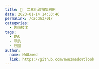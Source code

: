 ```yaml
---
title: 🌳  二氧化碳捕集利用
date: 2023-01-14 14:03:46
permalink: /dacdh3/01/
categories: 
  - 网络技术
tags: 
  - DAC
  - 导航
  - 校园
author: 
  name: NWUzmed
  link: https://github.com/nwuzmedoutlook
---
```


<ClientOnly>
  <Card :cardData="cardData0" :cardListSize=4 carTitlColor="#000" carHoverColor="#000" />
</ClientOnly>

<script>
export default {
  data() {
    return {
      cardData0: [
      {id: "0", cardSrc: "https://cn.globalccsinstitute.com/", cardImgSrc: "https://api.xinac.net/icon/?url=https://cn.globalccsinstitute.com/", cardName: "全球碳捕集与封存研究院", cardContent: "全球领先的碳捕集与封存智库",},
      {cardSrc: "https://navi.co2.press/index.html", cardImgSrc: "https://api.xinac.net/icon/?url=https://navi.co2.press/index.html", cardName: "碳导航", cardContent: "碳行业资源聚合导航网站",},
      {cardSrc: "http://thzx.tanhui360.com/", cardImgSrc: "https://api.xinac.net/icon/?url=http://thzx.tanhui360.com/", cardName: "碳汇新闻", cardContent: "每日更新碳汇新闻",},
      {cardSrc: "http://www.tanjiaoyi.com/", cardImgSrc: "https://api.xinac.net/icon/?url=http://www.tanjiaoyi.com/", cardName: "中国碳交易网", cardContent: "碳排放配额/CCER碳指标交易市场买卖行情价格与碳资产开发管理的行业门户官方网站",},
      {cardSrc: "http://www.cityghg.com/", cardImgSrc: "https://api.xinac.net/icon/?url=http://www.cityghg.com/", cardName: "城市温室气体", cardContent: "致力于发布中国高空间分辨率网格数据（CHRED）和城市温室气体清单数据最新进展，应对气候变化原创理论方法和应用实践，以及中国城市温室气体工作组动态。",},
      {cardSrc: "https://news.un.org/zh/news/topic/climate-change", cardImgSrc: "https://api.xinac.net/icon/?url=https://news.un.org/zh/news/topic/climate-change", cardName: "气候变化", cardContent: "联合国新闻",},
      {cardSrc: "https://unfccc.int/", cardImgSrc: "https://api.xinac.net/icon/?url=https://unfccc.int/", cardName: "UNFCCC", cardContent: "联合国气候变化框架公约",},
      {cardSrc: "https://www.unep.org/zh-hans", cardImgSrc: "https://api.xinac.net/icon/?url=https://www.unep.org/zh-hans", cardName: "UNEP", cardContent: "UN Environment Programme",},
      {cardSrc: "https://www.ipcc.ch/", cardImgSrc: "https://api.xinac.net/icon/?url=https://www.ipcc.ch/", cardName: "IPCC", cardContent: "Intergovernmental Panel on Climate Change",},
      {cardSrc: "https://energyandcleanair.org/zh/frontpage/", cardImgSrc: "https://api.xinac.net/icon/?url=https://energyandcleanair.org/zh/frontpage/", cardName: "能源与清洁空气研究中心", cardContent: "专注于研究空气污染的变化趋势、成因、公众健康影响以及相关解决方案",},
      {cardSrc: "https://public.wmo.int/en", cardImgSrc: "https://api.xinac.net/icon/?url=https://public.wmo.int/en", cardName: "World Meteorological Organization", cardContent: "世界气象组织",},
      {cardSrc: "https://www.climeworks.com/", cardImgSrc: "https://api.xinac.net/icon/?url=https://www.climeworks.com/", cardName: "Climeworks", cardContent: "Climeworks offers a technology to reverse climate change.",},
      {cardSrc: "https://carbonengineering.com/", cardImgSrc: "https://api.xinac.net/icon/?url=https://carbonengineering.com/", cardName: "Carbon Engineering", cardContent: "Direct Air Capture of CO2",},
      {cardSrc: "https://globalthermostat.com/", cardImgSrc: "https://api.xinac.net/icon/?url=https://globalthermostat.com/", cardName: "Global Thermostat", cardContent: "A carbon negative solution",},
      {cardSrc: "https://verdox.com/", cardImgSrc: "https://api.xinac.net/icon/?url=https://verdox.com/", cardName: "Verdox", cardContent: "电动除碳",},
      {cardSrc: "https://www.sustaera.com/", cardImgSrc: "https://api.xinac.net/icon/?url=https://www.sustaera.com/", cardName: "Sustaera", cardContent: "加入我们恢复地球碳平衡的使命",},
      {cardSrc: "https://www.heirloomcarbon.com/", cardImgSrc: "https://api.xinac.net/icon/?url=https://www.heirloomcarbon.com/", cardName: "Heirloom", cardContent: "Restoring balance to our atmosphere.",},
      {cardSrc: "https://www.iea.org/", cardImgSrc: "https://api.xinac.net/icon/?url=https://www.iea.org/", cardName: "IEA", cardContent: "International Energy Agency",},
      {cardSrc: "https://ccus.nwu.edu.cn/", cardImgSrc: "https://api.xinac.net/icon/?url=https://ccus.nwu.edu.cn/", cardName: "二氧化碳捕集与封存技术国家地方联合工程研究中心", cardContent: "西北大学",},
      {cardSrc: "http://www.gdccus.org/", cardImgSrc: "https://api.xinac.net/icon/?url=http://www.gdccus.org/", cardName: "中英（广东）CCUS中心", cardContent: "广东南方碳捕集与封存产业中心",},
      {cardSrc: "http://ccsrc.sjtu.edu.cn/CN/Default.aspx", cardImgSrc: "https://api.xinac.net/icon/?url=http://ccsrc.sjtu.edu.cn/CN/Default.aspx", cardName: "碳捕集与封存研究中心（上海）", cardContent: "上海交通大学",},
      {cardSrc: "https://www.sccs.org.uk/", cardImgSrc: "https://api.xinac.net/icon/?url=https://www.sccs.org.uk/", cardName: "Scottish Carbon Capture & Storage", cardContent: "苏格兰碳捕集与封存研究中心",},
      {cardSrc: "http://www.co2science.org/", cardImgSrc: "https://api.xinac.net/icon/?url=http://www.co2science.org/", cardName: "CO2 Science", cardContent: "二氧化碳与全球变化研究中心",},
      {cardSrc: "https://www.climatewatchdata.org/", cardImgSrc: "https://api.xinac.net/icon/?url=https://www.climatewatchdata.org/", cardName: "Climate Watch", cardContent: "温室气体排放数据和可视化",},
      {cardSrc: "https://www.bp.com/", cardImgSrc: "https://api.xinac.net/icon/?url=https://www.bp.com/", cardName: "bp", cardContent: "Our purpose is reimagining energy for people and our planet.",},
      {cardSrc: "https://www.carboncapturejournal.com/allnews.aspx", cardImgSrc: "https://api.xinac.net/icon/?url=https://www.carboncapturejournal.com/allnews.aspx", cardName: "Carbon Capture Journal", cardContent: "碳捕集期刊",},
      {cardSrc: "https://www.carboncycle.org/", cardImgSrc: "https://api.xinac.net/icon/?url=https://www.carboncycle.org/", cardName: "Carbon Cycle Institute", cardContent: "碳农业和可再生牧场管理",},
      {cardSrc: "https://www.netl.doe.gov/", cardImgSrc: "https://api.xinac.net/icon/?url=https://www.netl.doe.gov/", cardName: "CARBON STORAGE PROGRAM", cardContent: "美国能源部/国家能源技术实验室碳储存计划",},
      {cardSrc: "http://www.zeroco2.no/", cardImgSrc: "https://api.xinac.net/icon/?url=http://www.zeroco2.no/", cardName: "zeroCO2", cardContent: "零排放组织",},
      {cardSrc: "http://sequestration.mit.edu/", cardImgSrc: "https://api.xinac.net/icon/?url=http://sequestration.mit.edu/", cardName: "Carbon Capture & Sequestration Technologies @ MIT", cardContent: "麻省理工学院碳捕集与封存技术",},
      {cardSrc: "https://rodaleinstitute.org/", cardImgSrc: "https://api.xinac.net/icon/?url=https://rodaleinstitute.org/", cardName: "Rodale Institute", cardContent: "有机农业研究的先驱",},
      {cardSrc: "http://www.growincity.com/", cardImgSrc: "https://api.xinac.net/icon/?url=http://www.growincity.com/", cardName: "城农", cardContent: "Growin'City",},
      {cardSrc: "http://140.143.189.230:8000/", cardImgSrc: "https://api.xinac.net/icon/?url=http://140.143.189.230:8000/", cardName: "农村清洁取暖温室气体与大气污染物协同控制模型", cardContent: "农村清洁取暖温室气体与大气污染物协同控制模型",},
      {cardSrc: "http://wxccg.cityghg.com/charts/chartsList", cardImgSrc: "https://api.xinac.net/icon/?url=http://wxccg.cityghg.com/charts/chartsList", cardName: "中国城市温室气体可视化V1.0", cardContent: "中国城市温室气体可视化V1.0",},
      {cardSrc: "https://wxccg.cityghg.com/geo/#!g_vs=!13022924.579786267!4803034.173490382!1185.4472926805663!0", cardImgSrc: "https://api.xinac.net/icon/?url=https://wxccg.cityghg.com/geo/#!g_vs=!13022924.579786267!4803034.173490382!1185.4472926805663!0", cardName: "中国高空间分辨率温室气体在线平台（CHRED）", cardContent: "中国高空间分辨率温室气体在线平台（CHRED）",},
      {cardSrc: "http://www.breathingearth.net/", cardImgSrc: "https://api.xinac.net/icon/?url=http://www.breathingearth.net/", cardName: "Breathingearth", cardContent: "CO2, birth & death rates by country, simulated real-time",},
      {cardSrc: "https://www.carboncure.com/", cardImgSrc: "https://api.xinac.net/icon/?url=https://www.carboncure.com/", cardName: "CarbonCure's Concrete Solution", cardContent: "Concrete Technology Reducing Carbon Impact",},
      {cardSrc: "https://www.ceads.net.cn/", cardImgSrc: "https://api.xinac.net/icon/?url=https://www.ceads.net.cn/", cardName: "CEADs", cardContent: "中国碳核算数据库",},
      {cardSrc: "http://www.chinacarbon.info/", cardImgSrc: "https://api.xinac.net/icon/?url=http://www.chinacarbon.info/", cardName: "China Carbon Forum", cardContent: "中国碳论坛",},
      {cardSrc: "https://carbonmonitor.org.cn/", cardImgSrc: "https://api.xinac.net/icon/?url=https://carbonmonitor.org.cn/", cardName: "Carbon Monitor", cardContent: "全球实时碳数据",},
      {cardSrc: "https://www.carbonmarketdata.com/zh_CN/shou-ye", cardImgSrc: "https://api.xinac.net/icon/?url=https://www.carbonmarketdata.com/zh_CN/shou-ye", cardName: "碳市场数据", cardContent: "碳排放交易数据库",},
      {cardSrc: "https://www.huanbao-world.com/", cardImgSrc: "https://api.xinac.net/icon/?url=https://www.huanbao-world.com/", cardName: "国际环保在线", cardContent: "国际环保新闻 国际环保展 展会资讯 最新环保新闻",},
      {cardSrc: "http://www.huanjing100.com/", cardImgSrc: "https://api.xinac.net/icon/?url=http://www.huanjing100.com/", cardName: "中国环境100文库", cardContent: "打造低碳环保行业课件PPT文档数据库权威平台",},
      {cardSrc: "http://www.ncsc.org.cn/", cardImgSrc: "https://api.xinac.net/icon/?url=http://www.ncsc.org.cn/", cardName: "国家气候战略中心", cardContent: "国家应对气候变化战略研究和国际合作中心",},
      {cardSrc: "http://www.mee.gov.cn/hjzl/", cardImgSrc: "https://api.xinac.net/icon/?url=http://www.mee.gov.cn/hjzl/", cardName: "环境质量相关报告", cardContent: "中华人民共和国生态环境部",},
      {cardSrc: "http://www.chinaets.cn/front", cardImgSrc: "https://api.xinac.net/icon/?url=http://www.chinaets.cn/front", cardName: "全国碳交易能力建设培训中心", cardContent: "为健全碳市场配套机制、培育能力建设队伍、支撑全国碳市场健康发展而设立的综合性服务平台。",},
      {cardSrc: "http://www.sinocarbon.cn/", cardImgSrc: "https://api.xinac.net/icon/?url=http://www.sinocarbon.cn/", cardName: "中创碳投", cardContent: "通过市场机制解决环境问题，做“人与环境”的链接",},
      {cardSrc: "https://worldmrio.com/footprints/carbon/", cardImgSrc: "https://api.xinac.net/icon/?url=https://worldmrio.com/footprints/carbon/", cardName: "Carbon Footprint", cardContent: "Carbon Footprint of Nations",},
      {cardSrc: "http://www.chinageoss.cn/dsp/home/index.jsp", cardImgSrc: "https://api.xinac.net/icon/?url=http://www.chinageoss.cn/dsp/home/index.jsp", cardName: "国家综合地球观测数据共享平台", cardContent: "中华人民共和国科学技术部国家遥感中心",},
      {cardSrc: "http://www.ccchina.org.cn/", cardImgSrc: "https://api.xinac.net/icon/?url=http://www.ccchina.org.cn/", cardName: "中国气候变化信息网", cardContent: "国家应对气候变化战略研究和国际合作中心",},
      {cardSrc: "https://co2.jamesep.com/", cardImgSrc: "https://api.xinac.net/icon/?url=https://co2.jamesep.com/", cardName: "碳卫士", cardContent: "碳计算器,碳排放量算器,碳足迹计算器,个人碳计算器,碳足迹过算器的网址,个人碳足迹计算器,低碳计算器,挂碳量计算器,碳排放量计算器,中国碳排放计算器,碳足迹计算器在线,用碳足迹计算器测出自己的碳足迹,废钢降碳计算器,衣食住行碳足迹计算器,碳计算器app,碳排放计算器哪个网站好",},
      {cardSrc: "https://www.carbonbrief.org/", cardImgSrc: "https://api.xinac.net/icon/?url=https://www.carbonbrief.org/", cardName: "Carbon Brief", cardContent: "Clear on climate",},
      {cardSrc: "https://www.maitanw.com/", cardImgSrc: "https://api.xinac.net/icon/?url=https://www.maitanw.com/", cardName: "卖碳网", cardContent: "碳交易综合门户资讯网",},
      {cardSrc: "http://www.carbonstop.net/", cardImgSrc: "https://api.xinac.net/icon/?url=http://www.carbonstop.net/", cardName: "碳阻迹", cardContent: "中国第一家专注于碳管理的软件及咨询服务提供商",},
      {cardSrc: "https://cap.westlake.edu.cn/index.htm", cardImgSrc: "https://api.xinac.net/icon/?url=https://cap.westlake.edu.cn/index.htm", cardName: "人工光合作用与太阳能燃料中心", cardContent: "西湖大学",},
      {cardSrc: "http://www.cycan.org/index", cardImgSrc: "https://api.xinac.net/icon/?url=http://www.cycan.org/index", cardName: "青年应对气候变化行动网络", cardContent: "推动青年及公众为应对气候变化做出立即的行动和卓有成效的改变。",},
      {cardSrc: "https://www.carbonhrss.com/", cardImgSrc: "https://api.xinac.net/icon/?url=https://www.carbonhrss.com/", cardName: "碳中和人才平台", cardContent: "领先的碳中和人才服务平台",},
      {cardSrc: "https://www.dirt-to-dinner.com/", cardImgSrc: "https://api.xinac.net/icon/?url=https://www.dirt-to-dinner.com/", cardName: "Dirt-to-Dinner", cardContent: "Connecting you with our food system and its value in our daily lives — from dirt to dinner.",},
      {cardSrc: "https://www.agrivi.com/", cardImgSrc: "https://api.xinac.net/icon/?url=https://www.agrivi.com/", cardName: "AGRIVI", cardContent: "领先的数字农业农场管理软件",},
      {cardSrc: "https://climatechangeconnection.org/", cardImgSrc: "https://api.xinac.net/icon/?url=https://climatechangeconnection.org/", cardName: "Climate Change Connection", cardContent: "Connecting Manitobans to climate change facts and solutions",},
      {cardSrc: "https://www.myclimate.org/", cardImgSrc: "https://api.xinac.net/icon/?url=https://www.myclimate.org/", cardName: "myclimate", cardContent: "your partner for climate protection",},
      {cardSrc: "http://www.co2rr.cn/", cardImgSrc: "https://api.xinac.net/icon/?url=http://www.co2rr.cn/", cardName: "二氧化碳还原网", cardContent: "这是一个专门为二氧化碳还原(CO2RR) 搭建的网站服务平台！",},
      {cardSrc: "https://icapcarbonaction.com/zh/", cardImgSrc: "https://api.xinac.net/icon/?url=https://icapcarbonaction.com/zh/", cardName: "ICAP", cardContent: "国际碳行动伙伴组织（International Carbon International Carbon Action Partnership，ICAP）",},
      {cardSrc: "http://www.ideacarbon.org/", cardImgSrc: "https://api.xinac.net/icon/?url=http://www.ideacarbon.org/", cardName: "碳道", cardContent: "专注绿色低碳能源投资，提供头条资讯、策略分析和碳金融信息。",},
      {cardSrc: "https://www.ipe.org.cn/index.html", cardImgSrc: "https://api.xinac.net/icon/?url=https://www.ipe.org.cn/index.html", cardName: "公众环境研究中心", cardContent: "找回碧水蓝天，保护地球家园",},
      {cardSrc: "https://www.airproducts.com/gases/carbon-dioxide", cardImgSrc: "https://api.xinac.net/icon/?url=https://www.airproducts.com/gases/carbon-dioxide", cardName: "Air Products", cardContent: "Applications  Filter by Industry or Segment",},
      {cardSrc: "https://www.dutchgreenhouses.com/en/", cardImgSrc: "https://api.xinac.net/icon/?url=https://www.dutchgreenhouses.com/en/", cardName: "DutchGreenhouses", cardContent: "The Dutch Approach to Greenhouses",},
      ],
    };
  },
};
</script>
